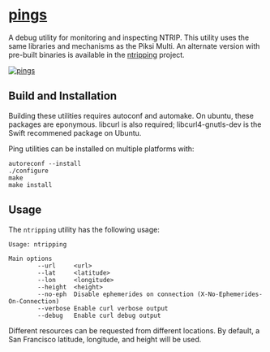 # [pings][pings]

A debug utility for monitoring and inspecting NTRIP. This utility uses the same
libraries and mechanisms as the Piksi Multi.  An alternate version
with pre-built binaries is available in the [ntripping](https://github.com/swift-nav/ntripping) project.

[![pings][pings-img]][pings]

## Build and Installation

Building these utilities requires autoconf and automake.  On ubuntu, these packages are eponymous.
libcurl is also required; libcurl4-gnutls-dev is the Swift recommened package on Ubuntu.  

Ping utilities can be installed on multiple platforms with:

    autoreconf --install
    ./configure
    make
    make install

## Usage

The `ntripping` utility has the following usage:

    Usage: ntripping

    Main options
            --url     <url>
            --lat     <latitude>
            --lon     <longitude>
            --height  <height>
            --no-eph  Disable ephemerides on connection (X-No-Ephemerides-On-Connection)
            --verbose Enable curl verbose output
            --debug   Enable curl debug output
Different resources can be requested from different locations. By default, a San
Francisco latitude, longitude, and height will be used.

[pings]:     https://github.com/swift-nav/pings
[pings-img]: https://user-images.githubusercontent.com/60851/37629767-e2d7e994-2b9d-11e8-8e7d-fc02f79eab28.jpg
